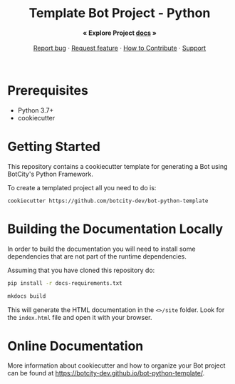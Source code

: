 <p align="center">
  <h1 align="center">Template Bot Project - Python</h1>
  <p align="center">
    <strong>« Explore Project <a href="https://botcity-dev.github.io/bot-python-template/">docs</a> »</strong>
    <br>
    <br>
    <a href="https://github.com/botcity-dev/bot-python-template/issues/new?template=bug-report.md">Report bug</a>
    ·
    <a href="https://github.com/botcity-dev/bot-python-template/issues/new?template=feature-request.md&labels=request">Request feature</a>
    ·
    <a href="https://github.com/botcity-dev/bot-python-template/blob/main/.github/CONTRIBUTING.md">How to Contribute</a>
    ·
    <a href="https://github.com/botcity-dev/bot-python-template/blob/main/.github/SUPPORT.md">Support</a>
  </p>
</p>
<br>

# Prerequisites
* Python 3.7+
* cookiecutter

# Getting Started

This repository contains a cookiecutter template for generating a Bot using 
BotCity's Python Framework.

To create a templated project all you need to do is:
```
cookiecutter https://github.com/botcity-dev/bot-python-template
```

# Building the Documentation Locally
In order to build the documentation you will need to install some dependencies
that are not part of the runtime dependencies.

Assuming that you have cloned this repository do:

```bash
pip install -r docs-requirements.txt

mkdocs build
```

This will generate the HTML documentation in the `<>/site`
folder. Look for the `index.html` file and open it with your browser.

# Online Documentation

More information about cookiecutter and how to organize your Bot project can be found
at https://botcity-dev.github.io/bot-python-template/.